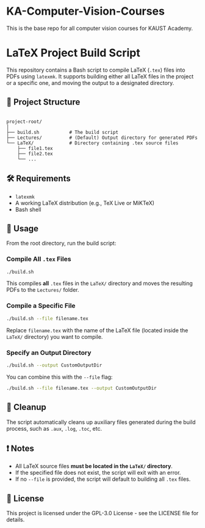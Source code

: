 # KA-Computer-Vision-Courses
This is the base repo for all computer vision courses for KAUST Academy.


# LaTeX Project Build Script

This repository contains a Bash script to compile LaTeX (`.tex`) files into PDFs using `latexmk`. It supports building either all LaTeX files in the project or a specific one, and moving the output to a designated directory.

## 📁 Project Structure

```

project-root/
│
├── build.sh           # The build script
├── Lectures/          # (Default) Output directory for generated PDFs
└── LaTeX/             # Directory containing .tex source files
    ├── file1.tex
    ├── file2.tex
    └── ...

```

## 🛠️ Requirements

- `latexmk`
- A working LaTeX distribution (e.g., TeX Live or MiKTeX)
- Bash shell

## 🚀 Usage

From the root directory, run the build script:

### Compile All `.tex` Files

```bash
./build.sh
````

This compiles **all** `.tex` files in the `LaTeX/` directory and moves the resulting PDFs to the `Lectures/` folder.

### Compile a Specific File

```bash
./build.sh --file filename.tex
```

Replace `filename.tex` with the name of the LaTeX file (located inside the `LaTeX/` directory) you want to compile.

### Specify an Output Directory

```bash
./build.sh --output CustomOutputDir
```

You can combine this with the `--file` flag:

```bash
./build.sh --file filename.tex --output CustomOutputDir
```

## 🧹 Cleanup

The script automatically cleans up auxiliary files generated during the build process, such as `.aux`, `.log`, `.toc`, etc.

## ❗ Notes

* All LaTeX source files **must be located in the `LaTeX/` directory**.
* If the specified file does not exist, the script will exit with an error.
* If no `--file` is provided, the script will default to building all `.tex` files.

## 📄 License

This project is licensed under the GPL-3.0 License - see the LICENSE file for details. 


